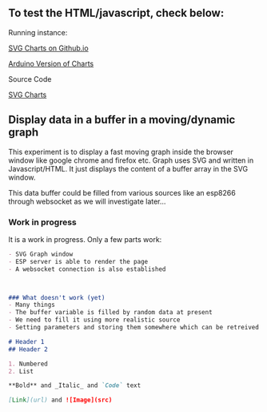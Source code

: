 ## To test the HTML/javascript, check below:

Running instance:

<a href="https://iotlearner0level.github.io/ESP8266-Chart/SVGChart.html">SVG Charts on Github.io</a>

<a href="https://iotlearner0level.github.io/ESP8266-Chart/data/chart.html">Arduino Version of Charts</a>


Source Code

<a href="SVGChart 2.html">SVG Charts</a>

## Display data in a buffer in a moving/dynamic graph

This experiment is to display a fast moving graph inside the browser window like google chrome and firefox etc. Graph uses SVG  and written in Javascript/HTML. It just displays the content of a buffer array in the SVG window.

This data buffer could be filled from various sources like an esp8266 through websocket as we will investigate later...

### Work in progress

It is a work in progress. Only a few parts work:
```markdown
- SVG Graph window
- ESP server is able to render the page 
- A websocket connection is also established



### What doesn't work (yet)
- Many things
- The buffer variable is filled by random data at present
- We need to fill it using more realistic source
- Setting parameters and storing them somewhere which can be retreived later

# Header 1
## Header 2

1. Numbered
2. List

**Bold** and _Italic_ and `Code` text

[Link](url) and ![Image](src)
```



